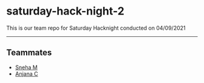 # saturday-hack-night-2
This is our team repo for Saturday Hacknight conducted on 04/09/2021 

-----

## Teammates

- [Sneha M](https://github.com/Sneha314)
- [Anjana C](https://github.com/anjana-c-maker)
